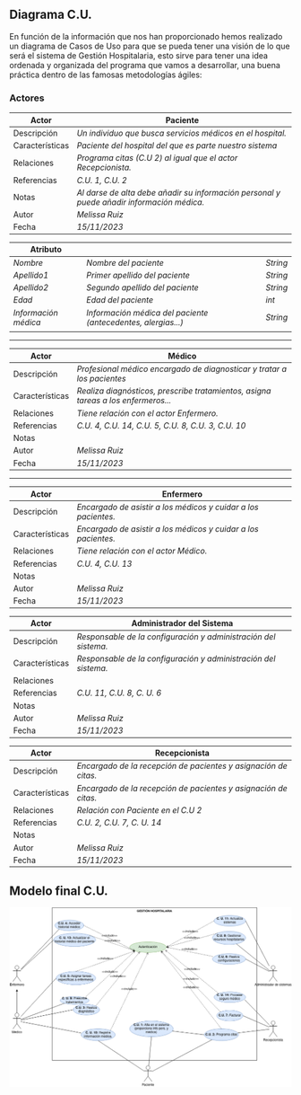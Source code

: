 <div>

## Diagrama C.U.

En función de la información que nos han proporcionado hemos realizado un diagrama de Casos de Uso para que se pueda tener una visión de lo que será el sistema de Gestión Hospitalaria, esto sirve para tener una idea ordenada y organizada del programa que vamos a desarrollar, una buena práctica dentro de las famosas metodologías ágiles:

### Actores

|  Actor | Paciente |
|---|---|
| Descripción  | _Un individuo que busca servicios médicos en el hospital._  |
| Características  | _Paciente del hospital del que es parte nuestro sistema_ |
| Relaciones | _Programa citas (C.U 2) al igual que el actor Recepcionista._  |
| Referencias | _C.U. 1, C.U. 2_ |   
|  Notas |  _Al darse de alta debe añadir su información personal y puede añadir información médica._ |
| Autor  | _Melissa Ruiz_ |
|Fecha | _15/11/2023_ |

|  Atributo |||
|---|---|---|
| _Nombre_  | _Nombre del paciente_  | _String_ |
| _Apellido1_  | _Primer apellido del paciente_  | _String_ |
| _Apellido2_  | _Segundo apellido del paciente_  | _String_ |
| _Edad_  | _Edad del paciente_  | _int_ |
| _Información médica_  | _Información médica del paciente (antecedentes, alergias...)_  | _String_ |
| | |

-------------

|  Actor | Médico |
|---|---|
| Descripción  | _Profesional médico encargado de diagnosticar y tratar a los pacientes_  |
| Características  | _Realiza diagnósticos, prescribe tratamientos, asigna tareas a los enfermeros..._ |
| Relaciones | _Tiene relación con el actor Enfermero._  |
| Referencias | _C.U. 4, C.U. 14, C.U. 5, C.U. 8, C.U. 3, C.U. 10_ |   
|  Notas |   |
| Autor  | _Melissa Ruiz_ |
|Fecha | _15/11/2023_ |

------------------

|  Actor | Enfermero                                                      |
|---|----------------------------------------------------------------|
| Descripción  | _Encargado de asistir a los médicos y cuidar a los pacientes._ |
| Características  | _Encargado de asistir a los médicos y cuidar a los pacientes._ |
| Relaciones | _Tiene relación con el actor Médico._                          |
| Referencias | _C.U. 4, C.U. 13_                                              |   
|  Notas |                                                                |
| Autor  | _Melissa Ruiz_                                                 |
|Fecha | _15/11/2023_                                                   |

|  Actor | Administrador del Sistema                                     |
|---|---------------------------------------------------------------|
| Descripción  | _Responsable de la configuración y administración del sistema._ |
| Características  | _Responsable de la configuración y administración del sistema._ |
| Relaciones |                                                               |
| Referencias | _C.U. 11, C.U. 8, C. U. 6_                                    |   
|  Notas |                                                               |
| Autor  | _Melissa Ruiz_                                                |
|Fecha | _15/11/2023_                                                  |

|  Actor | Recepcionista                                                   |
|---|-----------------------------------------------------------------|
| Descripción  | _Encargado de la recepción de pacientes y asignación de citas._ |
| Características  | _Encargado de la recepción de pacientes y asignación de citas._ |
| Relaciones | _Relación con Paciente en el C.U 2_                             |
| Referencias | _C.U. 2, C.U. 7, C. U. 14_                                      |   
|  Notas |                                                                 |
| Autor  | _Melissa Ruiz_                                                  |
|Fecha | _15/11/2023_                                                    |

## Modelo final C.U.

<img src = "uml.png">

</div>